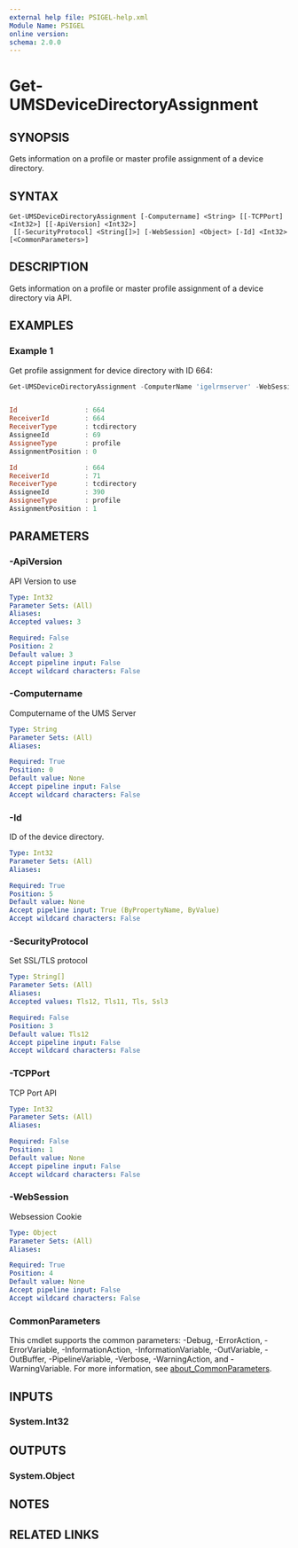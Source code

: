 ```yaml
---
external help file: PSIGEL-help.xml
Module Name: PSIGEL
online version:
schema: 2.0.0
---
```


# Get-UMSDeviceDirectoryAssignment

## SYNOPSIS
Gets information on a profile or master profile assignment of a device directory.

## SYNTAX

```
Get-UMSDeviceDirectoryAssignment [-Computername] <String> [[-TCPPort] <Int32>] [[-ApiVersion] <Int32>]
 [[-SecurityProtocol] <String[]>] [-WebSession] <Object> [-Id] <Int32> [<CommonParameters>]
```

## DESCRIPTION
Gets information on a profile or master profile assignment of a device directory via API.

## EXAMPLES

### Example 1

Get profile assignment for device directory with ID 664:

```powershell
Get-UMSDeviceDirectoryAssignment -ComputerName 'igelrmserver' -WebSession $WebSession -Id 664


Id                 : 664
ReceiverId         : 664
ReceiverType       : tcdirectory
AssigneeId         : 69
AssigneeType       : profile
AssignmentPosition : 0

Id                 : 664
ReceiverId         : 71
ReceiverType       : tcdirectory
AssigneeId         : 390
AssigneeType       : profile
AssignmentPosition : 1
```

## PARAMETERS

### -ApiVersion
API Version to use

```yaml
Type: Int32
Parameter Sets: (All)
Aliases:
Accepted values: 3

Required: False
Position: 2
Default value: 3
Accept pipeline input: False
Accept wildcard characters: False
```

### -Computername
Computername of the UMS Server

```yaml
Type: String
Parameter Sets: (All)
Aliases:

Required: True
Position: 0
Default value: None
Accept pipeline input: False
Accept wildcard characters: False
```

### -Id
ID of the device directory.

```yaml
Type: Int32
Parameter Sets: (All)
Aliases:

Required: True
Position: 5
Default value: None
Accept pipeline input: True (ByPropertyName, ByValue)
Accept wildcard characters: False
```

### -SecurityProtocol
Set SSL/TLS protocol

```yaml
Type: String[]
Parameter Sets: (All)
Aliases:
Accepted values: Tls12, Tls11, Tls, Ssl3

Required: False
Position: 3
Default value: Tls12
Accept pipeline input: False
Accept wildcard characters: False
```

### -TCPPort
TCP Port API

```yaml
Type: Int32
Parameter Sets: (All)
Aliases:

Required: False
Position: 1
Default value: None
Accept pipeline input: False
Accept wildcard characters: False
```

### -WebSession
Websession Cookie

```yaml
Type: Object
Parameter Sets: (All)
Aliases:

Required: True
Position: 4
Default value: None
Accept pipeline input: False
Accept wildcard characters: False
```

### CommonParameters
This cmdlet supports the common parameters: -Debug, -ErrorAction, -ErrorVariable, -InformationAction, -InformationVariable, -OutVariable, -OutBuffer, -PipelineVariable, -Verbose, -WarningAction, and -WarningVariable. For more information, see [about_CommonParameters](http://go.microsoft.com/fwlink/?LinkID=113216).

## INPUTS

### System.Int32

## OUTPUTS

### System.Object
## NOTES

## RELATED LINKS
